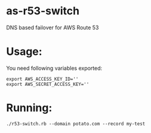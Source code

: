 # as-r53-switch
DNS based failover for AWS Route 53

# Usage:
You need following variables exported:

```
export AWS_ACCESS_KEY_ID=''
export AWS_SECRET_ACCESS_KEY=''
```

# Running:

```
./r53-switch.rb --domain potato.com --record my-test
```
